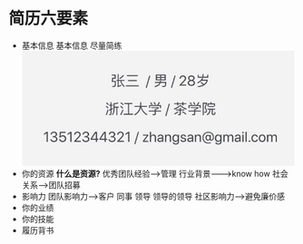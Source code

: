 # 简历六要素
- 基本信息 
基本信息 尽量简练
![](01_files/1.jpg)
- 你的资源
**什么是资源?**
优秀团队经验-->管理
行业背景--->know how
社会关系-->团队招募
- 影响力
团队影响力-->客户 同事 领导 领导的领导
社区影响力-->避免廉价感
- 你的业绩
- 你的技能
- 履历背书